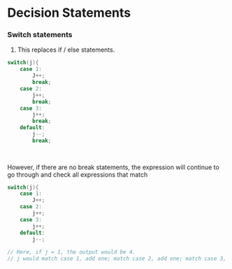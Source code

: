 # Decision Statements
### Switch statements 
1. This replaces if / else statements. 
```java
switch(j){
    case 1:
        J++;
        break;
    case 2:
        j++;
        break;
    case 3:
        j++;
        break;
    default:
        j--;
        break;
        
        
```

However, if there are no break statements, the expression will continue to go through and check all expressions that 
match

```java
switch(j){
    case 1:
        J++;
    case 2:
        j++;
    case 3:
        j++;
    default:
        j--;
        
// Here, if j = 1, the output would be 4.
// j would match case 1, add one; match case 2, add one; match case 3, add one.
        
```


